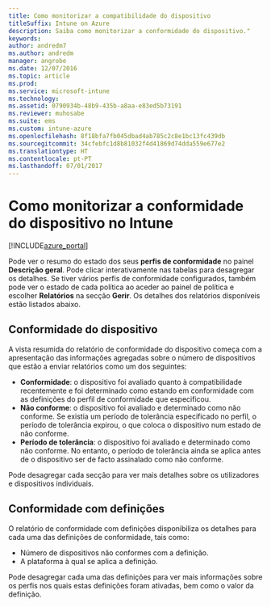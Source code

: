 ```yaml
---
title: Como monitorizar a compatibilidade do dispositivo
titleSuffix: Intune on Azure
description: Saiba como monitorizar a conformidade do dispositivo."
keywords: 
author: andredm7
ms.author: andredm
manager: angrobe
ms.date: 12/07/2016
ms.topic: article
ms.prod: 
ms.service: microsoft-intune
ms.technology: 
ms.assetid: 0790934b-48b9-435b-a8aa-e83ed5b73191
ms.reviewer: muhosabe
ms.suite: ems
ms.custom: intune-azure
ms.openlocfilehash: 8f18bfa7fb045dbad4ab785c2c8e1bc13fc439db
ms.sourcegitcommit: 34cfebfc1d8b81032f4d41869d74dda559e677e2
ms.translationtype: HT
ms.contentlocale: pt-PT
ms.lasthandoff: 07/01/2017
---
```

# <a name="how-to-monitor-device-compliance-in-intune"></a>Como monitorizar a conformidade do dispositivo no Intune

[!INCLUDE[azure_portal](./includes/azure_portal.md)]

Pode ver o resumo do estado dos seus **perfis de conformidade** no painel **Descrição geral**.
Pode clicar interativamente nas tabelas para desagregar os detalhes. Se tiver vários perfis de conformidade configurados, também pode ver o estado de cada política ao aceder ao painel de política e escolher **Relatórios** na secção **Gerir**.  Os detalhes dos relatórios disponíveis estão listados abaixo.

##  <a name="device-compliance"></a>Conformidade do dispositivo

A vista resumida do relatório de conformidade do dispositivo começa com a apresentação das informações agregadas sobre o número de dispositivos que estão a enviar relatórios como um dos seguintes:

- **Conformidade**: o dispositivo foi avaliado quanto à compatibilidade recentemente e foi determinado como estando em conformidade com as definições do perfil de conformidade que especificou.
- **Não conforme**: o dispositivo foi avaliado e determinado como não conforme.  Se existia um período de tolerância especificado no perfil, o período de tolerância expirou, o que coloca o dispositivo num estado de não conforme.
- **Período de tolerância**: o dispositivo foi avaliado e determinado como não conforme. No entanto, o período de tolerância ainda se aplica antes de o dispositivo ser de facto assinalado como não conforme.

Pode desagregar cada secção para ver mais detalhes sobre os utilizadores e dispositivos individuais.

## <a name="setting-compliance"></a>Conformidade com definições

O relatório de conformidade com definições disponibiliza os detalhes para cada uma das definições de conformidade, tais como:

- Número de dispositivos não conformes com a definição.
- A plataforma à qual se aplica a definição.

Pode desagregar cada uma das definições para ver mais informações sobre os perfis nos quais estas definições foram ativadas, bem como o valor da definição.
